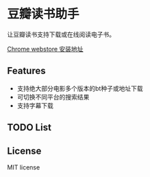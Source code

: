 # 豆瓣读书助手

让豆瓣读书支持下载或在线阅读电子书。

[Chrome webstore 安装地址](https://chrome.google.com/webstore/detail/%E8%B1%86%E7%93%A3%E7%94%B5%E5%BD%B1%E5%8A%A9%E6%89%8B/kolgihmifdjohkfddelnhcmaegckgpkh)

## Features

- 支持绝大部分电影多个版本的bt种子或地址下载
- 可切换不同平台的搜索结果
- 支持字幕下载

## TODO List

## License

MIT license
